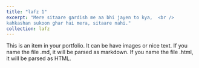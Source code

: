 ```yaml
---
title: "lafz 1"
excerpt: "Mere sitaare gardish me aa bhi jayen to kya,  <br />
kahkashan sukoon ghar hai mera, sitaare nahi."
collection: lafz
---
```


This is an item in your portfolio. It can be have images or nice text. If you name the file .md, it will be parsed as markdown. If you name the file .html, it will be parsed as HTML. 
